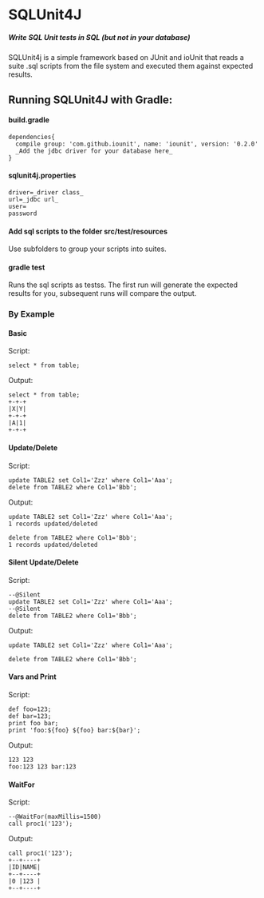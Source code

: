 # SQLUnit4J
##### Write SQL Unit tests in SQL (but not in your database)

SQLUnit4j is a simple framework based on JUnit and ioUnit that reads a suite .sql scripts from the file system and executed them against expected results.  

## Running SQLUnit4J with Gradle:

#### build.gradle
```
dependencies{
  compile group: 'com.github.iounit', name: 'iounit', version: '0.2.0'
  _Add the jdbc driver for your database here_
}
```
#### sqlunit4j.properties
```
driver=_driver class_
url=_jdbc url_
user=
password
```
#### Add sql scripts to the folder src/test/resources 
Use subfolders to group your scripts into suites.

#### gradle test

Runs the sql scripts as testss.  The first run will generate the expected results for you, subsequent runs will compare the output.

### By Example
#### Basic
Script:
```
select * from table;
```
Output:
```
select * from table;
+-+-+
|X|Y|
+-+-+
|A|1|
+-+-+
```

#### Update/Delete
Script:
```
update TABLE2 set Col1='Zzz' where Col1='Aaa';
delete from TABLE2 where Col1='Bbb';
```
Output:
```
update TABLE2 set Col1='Zzz' where Col1='Aaa';
1 records updated/deleted

delete from TABLE2 where Col1='Bbb';
1 records updated/deleted
```

#### Silent Update/Delete
Script:
```
--@Silent
update TABLE2 set Col1='Zzz' where Col1='Aaa';
--@Silent
delete from TABLE2 where Col1='Bbb';
```
Output:
```
update TABLE2 set Col1='Zzz' where Col1='Aaa';

delete from TABLE2 where Col1='Bbb';
```

#### Vars and Print
Script:
```
def foo=123;
def bar=123;
print foo bar;
print 'foo:${foo} ${foo} bar:${bar}';
```
Output:
```
123 123
foo:123 123 bar:123 
```
#### WaitFor
Script:
```
--@WaitFor(maxMillis=1500)
call proc1('123');
```
Output:
```
call proc1('123');
+--+----+
|ID|NAME|
+--+----+
|0 |123 |
+--+----+
```
